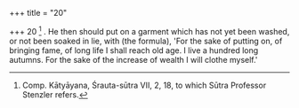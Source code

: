 +++
title = "20"

+++
20 [^8] . He then should put on a garment which has not yet been washed, or not been soaked in lie, with (the formula), 'For the sake of putting on, of bringing fame, of long life I shall reach old age. I live a hundred long autumns. For the sake of the increase of wealth I will clothe myself.'


[^8]:  Comp. Kātyāyana, Śrauta-sūtra VII, 2, 18, to which Sūtra Professor Stenzler refers.

